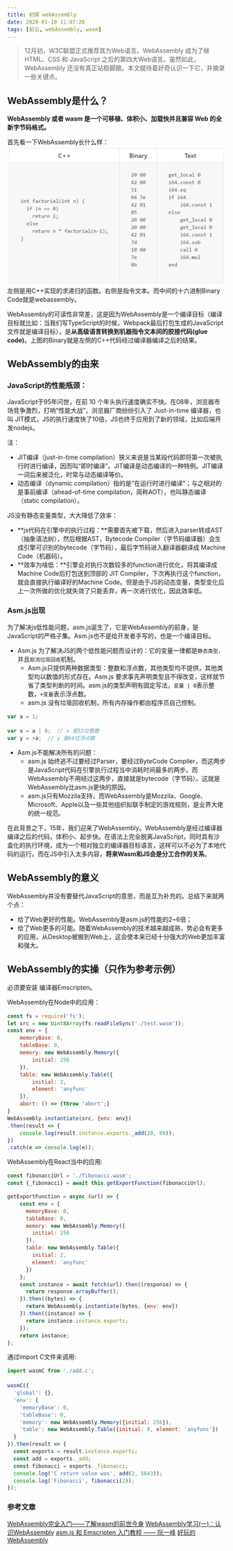 ```yaml
---
title: 初探 webAssembly
date: 2020-01-10 11:07:26
tags: [前沿, webAssembly, wasm]
---
```


> 12月初，W3C联盟正式推荐其为Web语言。WebAssembly 成为了继 HTML、CSS 和 JavaScript 之后的第四大Web语言。虽然如此，WebAssembly 还没有真正站稳脚跟。本文就待着好奇认识一下它，并摘录一些关键点。

<!-- more -->

## WebAssembly是什么？

**WebAssembly 或者 wasm 是一个可移植、体积小、加载快并且兼容 Web 的全新字节码格式。**

首先看一下WebAssembly长什么样：
![what_is_WebAssembly](/images/webAssembly/what_is_WebAssembly.jpg)
左侧是用C++实现的求递归的函数。右侧是指令文本。而中间的十六进制Binary Code就是webassembly。

WebAssembly的可读性非常差，这是因为WebAssembly是一个编译目标（编译目标就比如：当我们写TypeScript的时候，Webpack最后打包生成的JavaScript文件就是编译目标），是**从高级语言转换到机器指令文本间的胶接代码(glue code)**。上图的Binary就是左侧的C++代码经过编译器编译之后的结果。

## WebAssembly的由来

### JavaScript的性能瓶颈：
JavaScript于95年问世，在前 10 个年头执行速度确实不快。在08年，浏览器市场竞争激烈，打响“性能大战”，浏览器厂商纷纷引入了 Just-in-time 编译器，也叫 JIT模式，JS的执行速度快了10倍，JS也终于应用到了新的领域，比如后端开发nodejs。

注：
- JIT编译（just-in-time compilation）狭义来说是当某段代码即将第一次被执行时进行编译，因而叫“即时编译”。JIT编译是动态编译的一种特例。JIT编译一词后来被泛化，时常与动态编译等价。
- 动态编译（dynamic compilation）指的是“在运行时进行编译”；与之相对的是事前编译（ahead-of-time compilation，简称AOT），也叫静态编译（static compilation）。

JS没有静态变量类型，大大降低了效率：
- **js代码在引擎中的执行过程：**需要首先被下载，然后进入parser转成AST（抽象语法树），然后根据AST，Bytecode Compiler（字节码编译器）会生成引擎可识别的bytecode（字节码），最后字节码进入翻译器翻译成 Machine Code（机器码）。
- **效率为啥低：**引擎会对执行次数较多的function进行优化，将其编译成Machine Code后打包送到顶部的 JIT Compiler，下次再执行这个function，就会直接执行编译好的Machine Code。但是由于JS的动态变量，类型变化后上一次所做的优化就失效了只能丢弃，再一次进行优化，因此效率低。

### Asm.js出现

为了解决js低性能问题，asm.js诞生了，它是WebAssembly的前身，是JavaScript的严格子集。Asm.js也不是给开发者手写的，也是一个编译目标。
- Asm.js 为了解决JS的两个低性能问题而设计的：它的变量一律都是`静态类型，`并且`取消垃圾回收`机制。
    - Asm.js只提供两种数据类型：整数和浮点数，其他类型均不提供，其他类型均以数值的形式存在。Asm.js 要求事先声明类型且不得改变，这样就节省了类型判断的时间。asm.js的类型声明有固定写法，`变量 | 0`表示整数，`+变量`表示浮点数。
    - asm.js 没有垃圾回收机制，所有内存操作都由程序员自己控制。
```js
var a = 1;

var x = a | 0;  // x 是32位整数
var y = +a;  // y 是64位浮点数
```
- Asm.js不能解决所有的问题：
    - asm.js 始终逃不过要经过Parser，要经过ByteCode Compiler，而这两步是JavaScript代码在引擎执行过程当中消耗时间最多的两步。而WebAssembly不用经过这两步，直接就是bytecode（字节码）。这就是WebAssembly比asm.js更快的原因。
    - asm.js只有Mozzila支持，而WebAssembly是Mozzila、Google、Microsoft、Apple以及一些其他组织拟联手制定的游戏规则，是业界大佬的统一规范。

在此背景之下，15年，我们迎来了WebAssembly。WebAssembly是经过编译器编译之后的代码，体积小、起步快。在语法上完全脱离JavaScript，同时具有沙盒化的执行环境，成为一个相对独立的编译器目标语言，这样可以不必为了本地代码的运行，而在JS中引入太多内容，**将来Wasm和JS会是分工合作的关系**。

## WebAssembly的意义
WebAssembly并没有要替代JavaScript的意思，而是互为补充的。总结下来就两个点：

- 给了Web更好的性能。WebAssembly是asm.js的性能的2~6倍；
- 给了Web更多的可能。随着WebAssembly的技术越来越成熟，势必会有更多的应用，从Desktop被搬到Web上，这会使本来已经十分强大的Web更加丰富和强大。

## WebAssembly的实操（只作为参考示例）
必须要安装 编译器Emscripten。

WebAssembly在Node中的应用：
```js
const fs = require('fs');
let src = new Uint8Array(fs.readFileSync('./test.wasm'));
const env = {
	memoryBase: 0,
	tableBase: 0,
	memory: new WebAssembly.Memory({
		initial: 256
	}),
	table: new WebAssembly.Table({
		initial: 2,
		element: 'anyfunc'
	}),
	abort: () => {throw 'abort';}
}
WebAssembly.instantiate(src, {env: env})
.then(result => {
	console.log(result.instance.exports._add(20, 89));
})
.catch(e => console.log(e));
```

WebAssembly在React当中的应用:
```js
const fibonacciUrl = './fibonacci.wasm';
const {_fibonacci} = await this.getExportFunction(fibonacciUrl);
```
```js
getExportFunction = async (url) => {
    const env = {
      memoryBase: 0,
      tableBase: 0,
      memory: new WebAssembly.Memory({
        initial: 256
      }),
      table: new WebAssembly.Table({
        initial: 2,
        element: 'anyfunc'
      })
    };
    const instance = await fetch(url).then((response) => {
      return response.arrayBuffer();
    }).then((bytes) => {
      return WebAssembly.instantiate(bytes, {env: env})
    }).then((instance) => {
      return instance.instance.exports;
    });
    return instance;
};
```
通过import C文件来调用:
```js
import wasmC from './add.c';

wasmC({
  'global': {},
  'env': {
    'memoryBase': 0,
    'tableBase': 0,
    'memory': new WebAssembly.Memory({initial: 256}),
    'table': new WebAssembly.Table({initial: 0, element: 'anyfunc'})
  }
}).then(result => {
  const exports = result.instance.exports;
  const add = exports._add;
  const fibonacci = exports._fibonacci;
  console.log('C return value was', add(2, 5643));
  console.log('Fibonacci', fibonacci(2));
});
```
### 参考文章

[WebAssembly完全入门——了解wasm的前世今身](https://juejin.im/post/5be293daf265da616c65157e)
[WebAssembly学习(一)：认识WebAssembly](https://www.cnblogs.com/jixiaohua/p/10425805.html)
[asm.js 和 Emscripten 入门教程 —— 阮一峰](http://www.ruanyifeng.com/blog/2017/09/asmjs_emscripten.html)
[好玩的WebAssembly](https://www.jianshu.com/p/6b774fb2a345)
